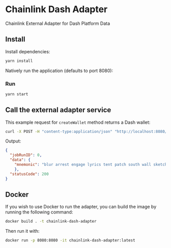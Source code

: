 # Chainlink Dash Adapter

Chainlink External Adapter for Dash Platform Data

## Install

Install dependencies:

```bash
yarn install
```

Natively run the application (defaults to port 8080):

### Run

```bash
yarn start
```

## Call the external adapter service

This example request for `createWallet` method returns a Dash wallet:

```bash
curl -X POST -H "content-type:application/json" "http://localhost:8080/" --data '{ "id": 0, "data": { "network": "testnet", "method": "createWallet" } }'
```

Output:

```json
{
  "jobRunID": 0,
  "data": {
    "mnemonic": "blur arrest engage lyrics tent patch south wall sketch cloth security shock","address": "yLndbTmXddQGPrTyjthS28Ro7vqtJmCNb2"
    },
  "statusCode": 200
}
```

## Docker

If you wish to use Docker to run the adapter, you can build the image by running the following command:

```bash
docker build . -t chainlink-dash-adapter
```

Then run it with:

```bash
docker run -p 8080:8080 -it chainlink-dash-adapter:latest
```